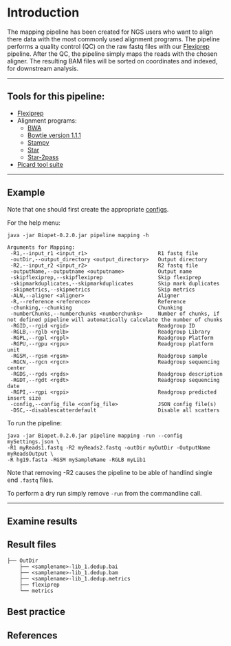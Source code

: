 # Introduction
The mapping pipeline has been created for NGS users who want to align there data with the most commonly used alignment programs.
The pipeline performs a quality control (QC) on the raw fastq files with our [Flexiprep](flexiprep.md) pipeline. 
After the QC, the pipeline simply maps the reads with the chosen aligner. The resulting BAM files will be sorted on coordinates and indexed, for downstream analysis.

----

## Tools for this pipeline:

* [Flexiprep](flexiprep.md)
* Alignment programs:
    * <a href="http://bio-bwa.sourceforge.net/bwa.shtml" target="_blank">BWA</a>
    * <a href="http://bowtie-bio.sourceforge.net/index.shtml" target="_blank">Bowtie version 1.1.1</a>
    * <a href="http://www.well.ox.ac.uk/project-stampy" target="_blank">Stampy</a>
    * <a href="https://github.com/alexdobin/STAR" target="_blank">Star</a>
    * <a href="https://github.com/alexdobin/STAR" target="_blank">Star-2pass</a>
* <a href="http://broadinstitute.github.io/picard/" target="_blank">Picard tool suite</a>

----

## Example
Note that one should first create the appropriate [configs](../general/config.md).

For the help menu:
~~~
java -jar Biopet-0.2.0.jar pipeline mapping -h

Arguments for Mapping:
 -R1,--input_r1 <input_r1>                       R1 fastq file
 -outDir,--output_directory <output_directory>   Output directory
 -R2,--input_r2 <input_r2>                       R2 fastq file
 -outputName,--outputname <outputname>           Output name
 -skipflexiprep,--skipflexiprep                  Skip flexiprep
 -skipmarkduplicates,--skipmarkduplicates        Skip mark duplicates
 -skipmetrics,--skipmetrics                      Skip metrics
 -ALN,--aligner <aligner>                        Aligner
 -R,--reference <reference>                      Reference
 -chunking,--chunking                            Chunking
 -numberChunks,--numberchunks <numberchunks>     Number of chunks, if not defined pipeline will automatically calculate the number of chunks
 -RGID,--rgid <rgid>                             Readgroup ID
 -RGLB,--rglb <rglb>                             Readgroup Library
 -RGPL,--rgpl <rgpl>                             Readgroup Platform
 -RGPU,--rgpu <rgpu>                             Readgroup platform unit
 -RGSM,--rgsm <rgsm>                             Readgroup sample
 -RGCN,--rgcn <rgcn>                             Readgroup sequencing center
 -RGDS,--rgds <rgds>                             Readgroup description
 -RGDT,--rgdt <rgdt>                             Readgroup sequencing date
 -RGPI,--rgpi <rgpi>                             Readgroup predicted insert size
 -config,--config_file <config_file>             JSON config file(s)
 -DSC,--disablescatterdefault                    Disable all scatters
~~~

To run the pipeline:
~~~
java -jar Biopet.0.2.0.jar pipeline mapping -run --config mySettings.json \
-R1 myReads1.fastq -R2 myReads2.fastq -outDir myOutDir -OutputName myReadsOutput \
-R hg19.fasta -RGSM mySampleName -RGLB myLib1
~~~
Note that removing -R2 causes the pipeline to be able of handlind single end `.fastq` files.

To perform a dry run simply remove `-run` from the commandline call.

----

## Examine results

## Result files
~~~
├── OutDir
    ├── <samplename>-lib_1.dedup.bai
    ├── <samplename>-lib_1.dedup.bam
    ├── <samplename>-lib_1.dedup.metrics
    ├── flexiprep
    └── metrics
~~~


## Best practice

## References